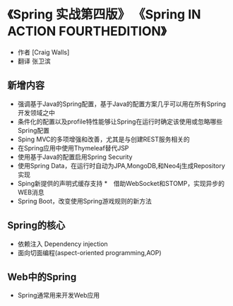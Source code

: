 # 《Spring 实战第四版》 《Spring IN ACTION FOURTHEDITION》

* 作者	[Craig Walls]
* 翻译       张卫滨

## 新增内容
* 强调基于Java的Spring配置，基于Java的配置方案几乎可以用在所有Spring开发领域之中
* 条件化的配置以及profile特性能够让Spring在运行时确定该使用或忽略哪些Spring配置
* Sping MVC的多项增强和改善，尤其是与创建REST服务相关的
* 在Spring应用中使用Thymeleaf替代JSP
* 使用基于Java的配置启用Spring Security
* 使用Spring Data，在运行时自动为JPA,MongoDB,和Neo4j生成Repository实现
* Sping新提供的声明式缓存支持
*　借助WebSocket和STOMP，实现异步的WEB消息
* Spring Boot，改变使用Spring游戏规则的新方法

## Spring的核心
* 依赖注入 Dependency injection
* 面向切面编程(aspect-oriented programming,AOP)

## Web中的Spring
* Spring通常用来开发Web应用




